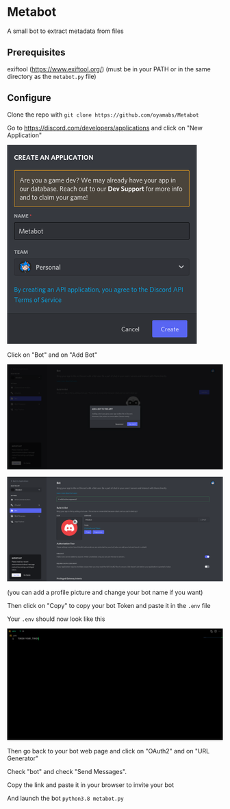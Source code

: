 # Metabot

A small bot to extract metadata from files

## Prerequisites

exiftool (https://www.exiftool.org/) (must be in your PATH or in the same directory as the `metabot.py` file)

## Configure

Clone the repo with `git clone https://github.com/oyamabs/Metabot`

Go to https://discord.com/developers/applications and click on "New Application"

![Application creation](./images/bot_creation.png)

Click on "Bot" and on "Add Bot"

![Build-a-bot](./images/bot_building.png)

![Bot created](./images/bot_created.png)

(you can add a profile picture and change your bot name if you want)

Then click on "Copy" to copy your bot Token and paste it in the `.env` file

Your `.env` should now look like this

![dotenv file](./images/dotenv.png)

Then go back to your bot web page and click on "OAuth2" and on "URL Generator"

Check "bot" and check "Send Messages".

Copy the link and paste it in your browser to invite your bot

And launch the bot `python3.8 metabot.py`